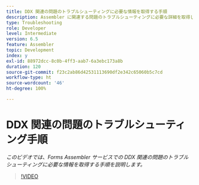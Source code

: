 ```yaml
---
title: DDX 関連の問題のトラブルシューティングに必要な情報を取得する手順
description: Assembler に関連する問題のトラブルシューティングに必要な詳細を取得します。
type: Troubleshooting
role: Developer
level: Intermediate
version: 6.5
feature: Assembler
topic: Development
index: y
exl-id: 88972dcc-8c0b-4ff3-aab7-6a3ebc173a8b
duration: 120
source-git-commit: f23c2ab86d42531113690df2e342c65060b5c7cd
workflow-type: ht
source-wordcount: '46'
ht-degree: 100%

---
```


# DDX 関連の問題のトラブルシューティング手順

*このビデオでは、Forms Assembler サービスでの DDX 関連の問題のトラブルシューティングに必要な情報を取得する手順を説明します。*

>[!VIDEO](https://video.tv.adobe.com/v/335517?quality=12&learn=on)
